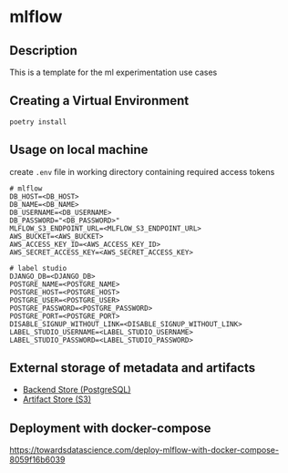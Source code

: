 # mlflow

## Description
This is a template for the ml experimentation use cases

## Creating a Virtual Environment
```
poetry install
```

## Usage on local machine
create `.env` file in working directory containing required access tokens
```
# mlflow
DB_HOST=<DB_HOST>
DB_NAME=<DB_NAME>
DB_USERNAME=<DB_USERNAME>
DB_PASSWORD="<DB_PASSWORD>"
MLFLOW_S3_ENDPOINT_URL=<MLFLOW_S3_ENDPOINT_URL>
AWS_BUCKET=<AWS_BUCKET>
AWS_ACCESS_KEY_ID=<AWS_ACCESS_KEY_ID>
AWS_SECRET_ACCESS_KEY=<AWS_SECRET_ACCESS_KEY>

# label studio
DJANGO_DB=<DJANGO_DB>
POSTGRE_NAME=<POSTGRE_NAME>
POSTGRE_HOST=<POSTGRE_HOST>
POSTGRE_USER=<POSTGRE_USER>
POSTGRE_PASSWORD=<POSTGRE_PASSWORD>
POSTGRE_PORT=<POSTGRE_PORT>
DISABLE_SIGNUP_WITHOUT_LINK=<DISABLE_SIGNUP_WITHOUT_LINK>
LABEL_STUDIO_USERNAME=<LABEL_STUDIO_USERNAME>
LABEL_STUDIO_PASSWORD=<LABEL_STUDIO_PASSWORD>
```
## External storage of metadata and artifacts

* [Backend Store (PostgreSQL)](https://mlflow.org/docs/latest/tracking.html#id77)
* [Artifact Store (S3)](https://mlflow.org/docs/latest/tracking.html#amazon-s3-and-s3-compatible-storage)


## Deployment with docker-compose
https://towardsdatascience.com/deploy-mlflow-with-docker-compose-8059f16b6039